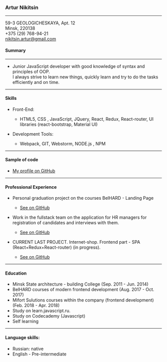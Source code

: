 ### Artur Nikitsin

---

59-3 GEOLOGICHESKAYA,  Apt.  12 <br>
Minsk, 220138 <br>
+375 (29) 768-94-21 <br>
nikitsin.artur@gmail.com

#### Summary

---
+ Junior JavaScript developer with good knowledge of syntax and principles of OOP. <br>
I always strive to learn new things, quickly learn and try to do the tasks efficiently and on time.
---
#### Skills


+ Front-End:
  + HTML5, CSS , JavaScript,  JQuery, React, Redux, React-router, UI libraries (react-bootstrap,
                        Material UI)
  
+ Development Tools:
   + Webpack, GIT, Webstorm, NODE.js , NPM
 ---
#### Sample of code
   
 
 + [My profile on GitHub](https://github.com/artur-nikitsin)
 
 ---
#### Professional Experience 
 
 + Personal graduation project on the courses BelHARD - Landing Page   
     + [See on GitHub](https://github.com/artur-nikitsin/BelHard)
  
  + Work in the fullstack team on the application for HR managers for registration of candidates and 
  interviews with them.     
      + [See on GitHub](https://github.com/artur-nikitsin/Training-team-4)
 + CURRENT LAST PROJECT. Internet-shop. Frontend part - SPA  (React+Redux+React-router) (in progress).  
      + [See on GitHub](https://github.com/artur-nikitsin/derevenskoe)
      
---
#### Education
+ Minsk State architecture - building College  (Sep. 2011 - Jun. 2014)
+ BelHARD courses of modern  frontend development (Aug. 2017 - Oct. 2017) 
+ Mifort Sulutions courses within the company (frontend development)      (Feb. 2018 - Apr. 2018) 
+ Study on learn.javascript.ru.
+ Study on 	Codecademy (Javascript)
+ Self learning
---
#### Language skills:
+ Russian: native
+ English - Pre-intermediate